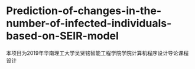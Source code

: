 # Prediction-of-changes-in-the-number-of-infected-individuals-based-on-SEIR-model
本项目为2019年华南理工大学吴贤铭智能工程学院学院计算机程序设计导论课程设计
